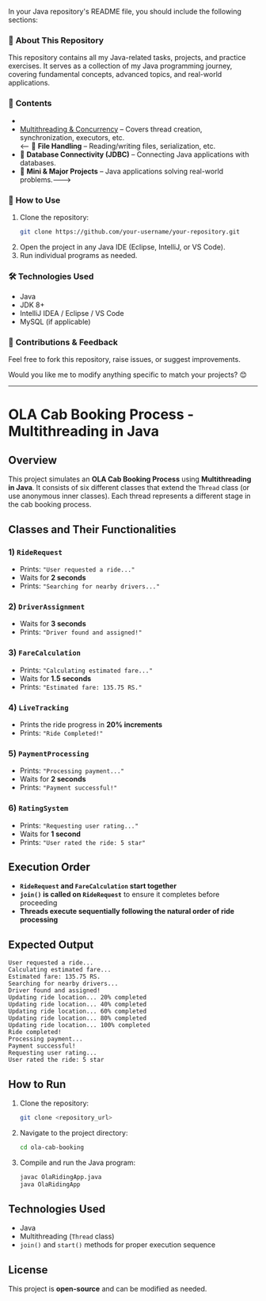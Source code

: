 In your Java repository's README file, you should include the following sections:  

### 📌 **About This Repository**  
This repository contains all my Java-related tasks, projects, and practice exercises. It serves as a collection of my Java programming journey, covering fundamental concepts, advanced topics, and real-world applications.  

### 📂 **Contents**  
<!-- 🔹 **Basic Java Programs** – Covers variables, loops, conditionals, arrays, etc.  
- 🔹 **Object-Oriented Programming (OOP)** – Covers classes, objects, inheritance, polymorphism, encapsulation, and abstraction.  
- 🔹 **Data Structures & Algorithms (DSA)** – Covers linked lists, stacks, queues, trees, sorting, searching, etc.-->
- 
- [Multithreading & Concurrency](#OLA-Cab-Booking-Process-Multithreading-in-Java) – Covers thread creation, synchronization, executors, etc.  
<-- 🔹 **File Handling** – Reading/writing files, serialization, etc.  
- 🔹 **Database Connectivity (JDBC)** – Connecting Java applications with databases.  
- 🔹 **Mini & Major Projects** – Java applications solving real-world problems.--->  

### 🚀 **How to Use**  
1. Clone the repository:  
   ```bash
   git clone https://github.com/your-username/your-repository.git
   ```  
2. Open the project in any Java IDE (Eclipse, IntelliJ, or VS Code).  
3. Run individual programs as needed.  

### 🛠 **Technologies Used**  
- Java  
- JDK 8+  
- IntelliJ IDEA / Eclipse / VS Code  
- MySQL (if applicable)  

### 📩 **Contributions & Feedback**  
Feel free to fork this repository, raise issues, or suggest improvements.  

Would you like me to modify anything specific to match your projects? 😊

---------------------------------------------------------------------------
# OLA Cab Booking Process - Multithreading in Java

## Overview
This project simulates an **OLA Cab Booking Process** using **Multithreading in Java**. It consists of six different classes that extend the `Thread` class (or use anonymous inner classes). Each thread represents a different stage in the cab booking process.

## Classes and Their Functionalities

### 1) `RideRequest`
- Prints: `"User requested a ride..."`
- Waits for **2 seconds**
- Prints: `"Searching for nearby drivers..."`

### 2) `DriverAssignment`
- Waits for **3 seconds**
- Prints: `"Driver found and assigned!"`

### 3) `FareCalculation`
- Prints: `"Calculating estimated fare..."`
- Waits for **1.5 seconds**
- Prints: `"Estimated fare: 135.75 RS."`

### 4) `LiveTracking`
- Prints the ride progress in **20% increments**
- Prints: `"Ride Completed!"`

### 5) `PaymentProcessing`
- Prints: `"Processing payment..."`
- Waits for **2 seconds**
- Prints: `"Payment successful!"`

### 6) `RatingSystem`
- Prints: `"Requesting user rating..."`
- Waits for **1 second**
- Prints: `"User rated the ride: 5 star"`

## Execution Order
- **`RideRequest` and `FareCalculation` start together**
- **`join()` is called on `RideRequest`** to ensure it completes before proceeding
- **Threads execute sequentially following the natural order of ride processing**

## Expected Output
```
User requested a ride...
Calculating estimated fare...
Estimated fare: 135.75 RS.
Searching for nearby drivers...
Driver found and assigned!
Updating ride location... 20% completed
Updating ride location... 40% completed
Updating ride location... 60% completed
Updating ride location... 80% completed
Updating ride location... 100% completed
Ride completed!
Processing payment...
Payment successful!
Requesting user rating...
User rated the ride: 5 star
```

## How to Run
1. Clone the repository:
   ```sh
   git clone <repository_url>
   ```
2. Navigate to the project directory:
   ```sh
   cd ola-cab-booking
   ```
3. Compile and run the Java program:
   ```sh
   javac OlaRidingApp.java
   java OlaRidingApp
   ```

## Technologies Used
- Java
- Multithreading (`Thread` class)
- `join()` and `start()` methods for proper execution sequence

## License
This project is **open-source** and can be modified as needed.


